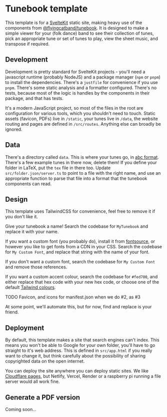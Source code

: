 # Tunebook template

This template is for a [SvelteKit](https://kit.svelte.dev/) static site, making heavy use of the components from [@flyingcatband/tunebook](https://www.npmjs.com/package/@flyingcatband/tunebook). It is designed to make a simple viewer for your (folk dance) band to see their collection of tunes, pick an appropriate tune or set of tunes to play, view the sheet music, and transpose if required.

## Development

Development is pretty standard for SvelteKit projects - you'll need a javascript runtime (probably NodeJS) and a package manager (`npm` or `pnpm`) to install the dependencies. There's a `justfile` for convenience if you use `pnpm`. There's some static analysis and a formatter configured. There's no tests, because most of the logic is handles by the components in their package, and that has tests.

It's a modern JavaScript project, so most of the files in the root are configuration for various tools, which you shouldn't need to touch. Static assets (favicon, PDFs) live in `/static`, your tunes live in `/data`, the website routing and pages are defined in `/src/routes`. Anything else can broadly be ignored.

## Data

There's a directory called `data`. This is where your tunes go, in [abc format](https://abcnotation.com/wiki/abc:standard). There's a few example tunes in there now, delete them! If you define your folder in LaTeX, put the `tex` file in there too. Update `src/folder.json/server.ts` to point to a file with the right name, and use an appropriate function to parse that file into a format that the tunebook components can read.

## Design

This template uses TailwindCSS for convenience, feel free to remove it if you don't like it.

Give your tunebook a name! Search the codebase for `MyTunebook` and replace it with your name.

If you want a custom font (you probably do), install it from [fontsource](https://fontsource.org/), or however you like to get fonts from a CDN in your CSS. Search the codebase for `My Custom Font`, and replace that string with the name of your font.

If you don't want a custom font, search the codebase for `My Custom Font` and remove those references.

If you want a custom accent colour, search the codebase for `#fed700`, and either replace that hex code with your new hex code, or choose one of the default [Tailwind colours](https://tailwindcss.com/docs/customizing-colors).

TODO Favicon, and icons for manifest.json when we do #2, as #3

At some point, we'll automate this, but for now, find and replace is your friend.

## Deployment

By default, this template makes a site that search engines can't index. This means you won't be able to Google for your own folder, you'll have to go straight to it's web address. This is defined in `src/app.html` if you really want to change it, but think carefully about the possibility of sharing copyrighted data on the open internet.

You can deploy the site anywhere you can deploy static sites. We like [Cloudflare pages](https://pages.cloudflare.com/), but Netlify, Vercel, Render or a raspberry pi running a file server would all work fine.

## Generate a PDF version

Coming soon...
